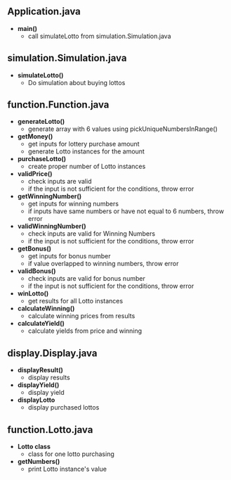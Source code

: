 ## Application.java
* **main()**
  * call simulateLotto from simulation.Simulation.java
  
## simulation.Simulation.java
* **simulateLotto()**
  * Do simulation about buying lottos

## function.Function.java
* **generateLotto()**
  * generate array with 6 values using pickUniqueNumbersInRange()
* **getMoney()**
  * get inputs for lottery purchase amount
  * generate Lotto instances for the amount
* **purchaseLotto()**
  * create proper number of Lotto instances
* **validPrice()**
  * check inputs are valid
  * if the input is not sufficient for the conditions, throw error
* **getWinningNumber()**
  * get inputs for winning numbers
  * if inputs have same numbers or have not equal to 6 numbers, throw error
* **validWinningNumber()**
  * check inputs are valid for Winning Numbers
  * if the input is not sufficient for the conditions, throw error
* **getBonus()**
  * get inputs for bonus number
  * if value overlapped to winning numbers, throw error
* **validBonus()**
  * check inputs are valid for bonus number
  * if the input is not sufficient for the conditions, throw error
* **winLotto()**
  * get results for all Lotto instances
* **calculateWinning()**
  * calculate winning prices from results
* **calculateYield()**
  * calculate yields from price and winning
 
## display.Display.java
* **displayResult()**
  * display results
* **displayYield()**
  * display yield
* **displayLotto**
  * display purchased lottos

## function.Lotto.java

* **Lotto class**
  * class for one lotto purchasing
* **getNumbers()**
  * print Lotto instance's value